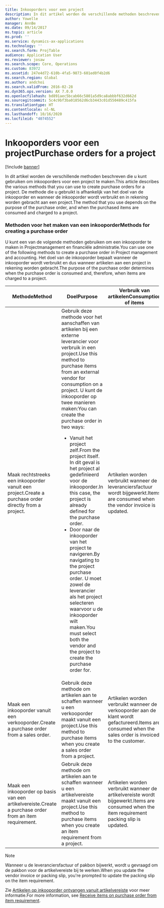 ```yaml
---
title: Inkooporders voor een project
description: In dit artikel worden de verschillende methoden beschreven die u kunt gebruiken om inkooporders voor een project te maken. De methode die u gebruikt is afhankelijk van het doel van de inkooporder en wanneer de inkooporder wordt verbruikt en in rekening worden gebracht aan een project.
author: Yowelle
manager: AnnBe
ms.date: 09/14/2017
ms.topic: article
ms.prod: ''
ms.service: dynamics-ax-applications
ms.technology: ''
ms.search.form: ProjTable
audience: Application User
ms.reviewer: josaw
ms.search.scope: Core, Operations
ms.custom: 83972
ms.assetid: 247e4d72-610b-4fa5-9873-601ed0f4b2d6
ms.search.region: Global
ms.author: andchoi
ms.search.validFrom: 2016-02-28
ms.dyn365.ops.version: AX 7.0.0
ms.openlocfilehash: bd891aec5bcab66c5801a5d9ca8abbbf632d662d
ms.sourcegitcommit: 5c4c9bf3ba018562d6cb3443c01d550489c415fa
ms.translationtype: HT
ms.contentlocale: nl-NL
ms.lasthandoff: 10/16/2020
ms.locfileid: "4074552"
---
```

# <a name="purchase-orders-for-a-project"></a><span data-ttu-id="36f38-104">Inkooporders voor een project</span><span class="sxs-lookup"><span data-stu-id="36f38-104">Purchase orders for a project</span></span>

[!include [banner](../includes/banner.md)]

<span data-ttu-id="36f38-105">In dit artikel worden de verschillende methoden beschreven die u kunt gebruiken om inkooporders voor een project te maken.</span><span class="sxs-lookup"><span data-stu-id="36f38-105">This article describes the various methods that you can use to create purchase orders for a project.</span></span> <span data-ttu-id="36f38-106">De methode die u gebruikt is afhankelijk van het doel van de inkooporder en wanneer de inkooporder wordt verbruikt en in rekening worden gebracht aan een project.</span><span class="sxs-lookup"><span data-stu-id="36f38-106">The method that you use depends on the purpose of the purchase order, and when the purchased items are consumed and charged to a project.</span></span>

### <a name="methods-for-creating-a-purchase-order"></a><span data-ttu-id="36f38-107">Methoden voor het maken van een inkooporder</span><span class="sxs-lookup"><span data-stu-id="36f38-107">Methods for creating a purchase order</span></span>

<span data-ttu-id="36f38-108">U kunt een van de volgende methoden gebruiken om een inkooporder te maken in Projectmanagement en financiële administratie.</span><span class="sxs-lookup"><span data-stu-id="36f38-108">You can use one of the following methods to create a purchase order in Project management and accounting.</span></span> <span data-ttu-id="36f38-109">Het doel van de inkooporder bepaalt wanneer de inkooporder wordt verbruikt en dus wanneer artikelen aan een project in rekening worden gebracht.</span><span class="sxs-lookup"><span data-stu-id="36f38-109">The purpose of the purchase order determines when the purchase order is consumed and, therefore, when items are charged to a project.</span></span>

<table>
<colgroup>
<col width="33%" />
<col width="33%" />
<col width="33%" />
</colgroup>
<thead>
<tr class="header">
<th><span data-ttu-id="36f38-110">Methode</span><span class="sxs-lookup"><span data-stu-id="36f38-110">Method</span></span></th>
<th><span data-ttu-id="36f38-111">Doel</span><span class="sxs-lookup"><span data-stu-id="36f38-111">Purpose</span></span></th>
<th><span data-ttu-id="36f38-112">Verbruik van artikelen</span><span class="sxs-lookup"><span data-stu-id="36f38-112">Consumption of items</span></span></th>
</tr>
</thead>
<tbody>
<tr class="odd">
<td><span data-ttu-id="36f38-113">Maak rechtstreeks een inkooporder vanuit een project.</span><span class="sxs-lookup"><span data-stu-id="36f38-113">Create a purchase order directly from a project.</span></span></td>
<td><span data-ttu-id="36f38-114">Gebruik deze methode voor het aanschaffen van artikelen bij een externe leverancier voor verbruik in een project.</span><span class="sxs-lookup"><span data-stu-id="36f38-114">Use this method to purchase items from an external vendor for consumption on a project.</span></span> <span data-ttu-id="36f38-115">U kunt de inkooporder op twee manieren maken:</span><span class="sxs-lookup"><span data-stu-id="36f38-115">You can create the purchase order in two ways:</span></span>
<ul>
<li><span data-ttu-id="36f38-116">Vanuit het project zelf.</span><span class="sxs-lookup"><span data-stu-id="36f38-116">From the project itself.</span></span> <span data-ttu-id="36f38-117">In dit geval is het project al gedefinieerd voor de inkooporder.</span><span class="sxs-lookup"><span data-stu-id="36f38-117">In this case, the project is already defined for the purchase order.</span></span></li>
<li><span data-ttu-id="36f38-118">Door naar de inkooporder van het project te navigeren.</span><span class="sxs-lookup"><span data-stu-id="36f38-118">By navigating to the project purchase order.</span></span> <span data-ttu-id="36f38-119">U moet zowel de leverancier als het project selecteren waarvoor u de inkooporder wilt maken.</span><span class="sxs-lookup"><span data-stu-id="36f38-119">You must select both the vendor and the project to create the purchase order for.</span></span></li>
</ul></td>
<td><span data-ttu-id="36f38-120">Artikelen worden verbruikt wanneer de leveranciersfactuur wordt bijgewerkt.</span><span class="sxs-lookup"><span data-stu-id="36f38-120">Items are consumed when the vendor invoice is updated.</span></span></td>
</tr>
<tr class="even">
<td><span data-ttu-id="36f38-121">Maak een inkooporder vanuit een verkooporder.</span><span class="sxs-lookup"><span data-stu-id="36f38-121">Create a purchase order from a sales order.</span></span></td>
<td><span data-ttu-id="36f38-122">Gebruik deze methode om artikelen aan te schaffen wanneer u een verkooporder maakt vanuit een project.</span><span class="sxs-lookup"><span data-stu-id="36f38-122">Use this method to purchase items when you create a sales order from a project.</span></span></td>
<td><span data-ttu-id="36f38-123">Artikelen worden verbruikt wanneer de verkooporder aan de klant wordt gefactureerd.</span><span class="sxs-lookup"><span data-stu-id="36f38-123">Items are consumed when the sales order is invoiced to the customer.</span></span></td>
</tr>
<tr class="odd">
<td><span data-ttu-id="36f38-124">Maak een inkooporder op basis van een artikelvereiste.</span><span class="sxs-lookup"><span data-stu-id="36f38-124">Create a purchase order from an item requirement.</span></span></td>
<td><span data-ttu-id="36f38-125">Gebruik deze methode om artikelen aan te schaffen wanneer u een artikelvereiste maakt vanuit een project.</span><span class="sxs-lookup"><span data-stu-id="36f38-125">Use this method to purchase items when you create an item requirement from a project.</span></span></td>
<td><span data-ttu-id="36f38-126">Artikelen worden verbruikt wanneer de artikelvereiste wordt bijgewerkt.</span><span class="sxs-lookup"><span data-stu-id="36f38-126">Items are consumed when the item requirement packing slip is updated.</span></span></td>
</tr>
</tbody>
</table>

> [!NOTE] 
> <span data-ttu-id="36f38-127">Wanneer u de leveranciersfactuur of pakbon bijwerkt, wordt u gevraagd om de pakbon voor de artikelvereiste bij te werken.</span><span class="sxs-lookup"><span data-stu-id="36f38-127">When you update the vendor invoice or packing slip, you're prompted to update the packing slip on the item requirement.</span></span>

<span data-ttu-id="36f38-128">Zie [Artikelen op inkooporder ontvangen vanuit artikelvereiste](tasks/receive-items-purchase-order-item-requirement.md) voor meer informatie.</span><span class="sxs-lookup"><span data-stu-id="36f38-128">For more information, see [Receive items on purchase order from item requirement](tasks/receive-items-purchase-order-item-requirement.md).</span></span>


